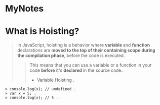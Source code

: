 # MyNotes
# What is Hoisting?
>In JavaScript, hoisting is a behavior where **variable** and **function** declarations are **moved to the top of their containing scope during the compilation phase**, before the code is executed. 
>>This means that you can use a variable or a function in your code **before** it's  **declared** in the source code..
>> * Variable Hoisting .

    > console.log(x); // undefined .
    > var x = 5; .
    > console.log(x); // 5 .




